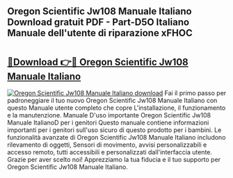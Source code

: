 ## Oregon Scientific Jw108 Manuale Italiano Download gratuit PDF - Part-D5O Italiano Manuale dell'utente di riparazione xFHOC

# <h2><a href="http://dfdacq.blite.top/?on=Oregon+Scientific+Jw108+Manuale+Italiano">🔗Download 👉🔴 Oregon Scientific Jw108 Manuale Italiano</a></h2>

[![Oregon Scientific Jw108 Manuale Italiano download](https://i.imgur.com/lujVjoI.png)](http://dfdacq.blite.top/?on=Oregon+Scientific+Jw108+Manuale+Italiano)
Fai il primo passo per padroneggiare il tuo nuovo Oregon Scientific Jw108 Manuale Italiano con questo Manuale utente completo che copre L'installazione, il funzionamento e la manutenzione. Manuale D'uso importante Oregon Scientific Jw108 Manuale ItalianoD per i genitori Questo manuale contiene informazioni importanti per i genitori sull'uso sicuro di questo prodotto per i bambini. Le funzionalità avanzate di Oregon Scientific Jw108 Manuale Italiano includono rilevamento di oggetti, Sensori di movimento, avvisi personalizzabili e accesso remoto, tutti accessibili e personalizzati dall'interfaccia utente. Grazie per aver scelto noi! Apprezziamo la tua fiducia e il tuo supporto per Oregon Scientific Jw108 Manuale Italiano.
